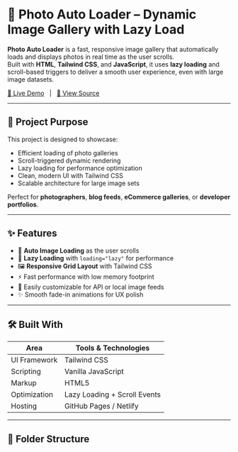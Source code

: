 # 📸 Photo Auto Loader – Dynamic Image Gallery with Lazy Load

**Photo Auto Loader** is a fast, responsive image gallery that automatically loads and displays photos in real time as the user scrolls.  
Built with **HTML**, **Tailwind CSS**, and **JavaScript**, it uses **lazy loading** and scroll-based triggers to deliver a smooth user experience, even with large image datasets.

[🔗 Live Demo](https://your-username.github.io/photo-auto-loader) &nbsp; | &nbsp; [📂 View Source](https://github.com/deca-hue/photo-auto-loader)

---

## 🚀 Project Purpose

This project is designed to showcase:

- Efficient loading of photo galleries
- Scroll-triggered dynamic rendering
- Lazy loading for performance optimization
- Clean, modern UI with Tailwind CSS
- Scalable architecture for large image sets

Perfect for **photographers**, **blog feeds**, **eCommerce galleries**, or **developer portfolios**.

---

## ✨ Features

- 🔄 **Auto Image Loading** as the user scrolls
- 🧠 **Lazy Loading** with `loading="lazy"` for performance
- 🖼️ **Responsive Grid Layout** with Tailwind CSS
- ⚡ Fast performance with low memory footprint
- 🧩 Easily customizable for API or local image feeds
- ✨ Smooth fade-in animations for UX polish

---

## 🛠️ Built With

| Area           | Tools & Technologies         |
|----------------|------------------------------|
| UI Framework   | Tailwind CSS                 |
| Scripting      | Vanilla JavaScript           |
| Markup         | HTML5                        |
| Optimization   | Lazy Loading + Scroll Events |
| Hosting        | GitHub Pages / Netlify       |

---

## 📁 Folder Structure

